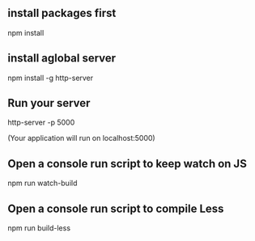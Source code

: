 ## install packages first
npm install

## install  aglobal server 
npm install -g http-server

## Run your server
http-server -p 5000

(Your application will run on localhost:5000)

## Open a console run script to keep watch on JS
npm run watch-build

## Open a console run script to compile Less
npm run build-less
